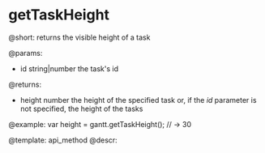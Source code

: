 getTaskHeight
=============

@short:
	returns the visible height of a task

@params:
* id	string|number	the task's id

@returns:
- height	number	 the height of the specified task or, if the <i>id</i> parameter is not specified, the height of the tasks


@example:
var height = gantt.getTaskHeight(); // -> 30

@template:	api_method
@descr:

